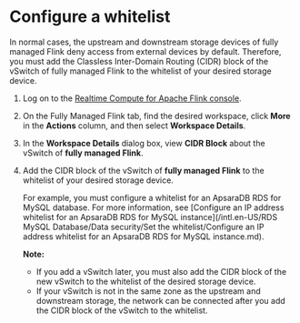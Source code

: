 # Configure a whitelist

In normal cases, the upstream and downstream storage devices of fully managed Flink deny access from external devices by default. Therefore, you must add the Classless Inter-Domain Routing \(CIDR\) block of the vSwitch of fully managed Flink to the whitelist of your desired storage device.

1.  Log on to the [Realtime Compute for Apache Flink console](https://realtime-compute.console.aliyun.com/console/cell?spm=a2c4g.11186623.2.16.1a8023a9J8TiPV).

2.  On the Fully Managed Flink tab, find the desired workspace, click **More** in the **Actions** column, and then select **Workspace Details**.

3.  In the **Workspace Details** dialog box, view **CIDR Block** about the vSwitch of **fully managed Flink**.

4.  Add the CIDR block of the vSwitch of **fully managed Flink** to the whitelist of your desired storage device.

    For example, you must configure a whitelist for an ApsaraDB RDS for MySQL database. For more information, see [Configure an IP address whitelist for an ApsaraDB RDS for MySQL instance](/intl.en-US/RDS MySQL Database/Data security/Set the whitelist/Configure an IP address whitelist for an ApsaraDB RDS for MySQL instance.md).

    **Note:**

    -   If you add a vSwitch later, you must also add the CIDR block of the new vSwitch to the whitelist of the desired storage device.
    -   If your vSwitch is not in the same zone as the upstream and downstream storage, the network can be connected after you add the CIDR block of the vSwitch to the whitelist.

